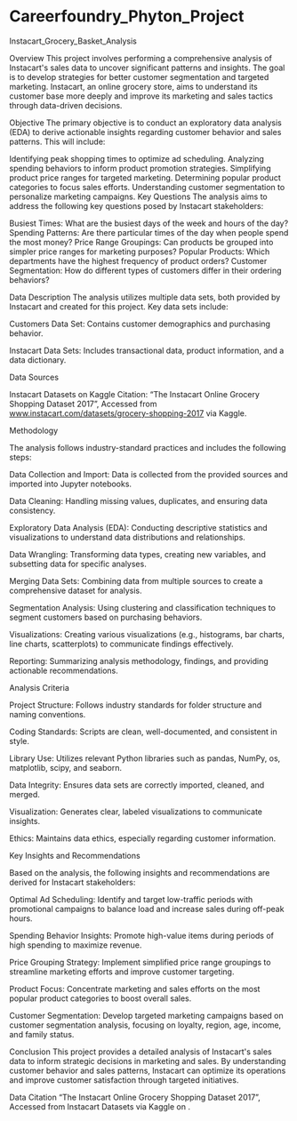 # Careerfoundry_Phyton_Project
 Instacart_Grocery_Basket_Analysis

Overview
This project involves performing a comprehensive analysis of Instacart's sales data to uncover significant patterns and insights. The goal is to develop strategies for better customer segmentation and targeted marketing. Instacart, an online grocery store, aims to understand its customer base more deeply and improve its marketing and sales tactics through data-driven decisions.

Objective
The primary objective is to conduct an exploratory data analysis (EDA) to derive actionable insights regarding customer behavior and sales patterns. This will include:

Identifying peak shopping times to optimize ad scheduling.
Analyzing spending behaviors to inform product promotion strategies.
Simplifying product price ranges for targeted marketing.
Determining popular product categories to focus sales efforts.
Understanding customer segmentation to personalize marketing campaigns.
Key Questions
The analysis aims to address the following key questions posed by Instacart stakeholders:

Busiest Times: What are the busiest days of the week and hours of the day?
Spending Patterns: Are there particular times of the day when people spend the most money?
Price Range Groupings: Can products be grouped into simpler price ranges for marketing purposes?
Popular Products: Which departments have the highest frequency of product orders?
Customer Segmentation: How do different types of customers differ in their ordering behaviors?

Data Description
The analysis utilizes multiple data sets, both provided by Instacart and created for this project. Key data sets include:

Customers Data Set: Contains customer demographics and purchasing behavior.

Instacart Data Sets: Includes transactional data, product information, and a data dictionary.

Data Sources

Instacart Datasets on Kaggle
Citation: “The Instacart Online Grocery Shopping Dataset 2017”, Accessed from www.instacart.com/datasets/grocery-shopping-2017 via Kaggle.

Methodology

The analysis follows industry-standard practices and includes the following steps:

Data Collection and Import: Data is collected from the provided sources and imported into Jupyter notebooks.

Data Cleaning: Handling missing values, duplicates, and ensuring data consistency.

Exploratory Data Analysis (EDA): Conducting descriptive statistics and visualizations to understand data distributions and relationships.

Data Wrangling: Transforming data types, creating new variables, and subsetting data for specific analyses.

Merging Data Sets: Combining data from multiple sources to create a comprehensive dataset for analysis.

Segmentation Analysis: Using clustering and classification techniques to segment customers based on purchasing behaviors.

Visualizations: Creating various visualizations (e.g., histograms, bar charts, line charts, scatterplots) to communicate findings effectively.

Reporting: Summarizing analysis methodology, findings, and providing actionable recommendations.

Analysis Criteria

Project Structure: Follows industry standards for folder structure and naming conventions.

Coding Standards: Scripts are clean, well-documented, and consistent in style.

Library Use: Utilizes relevant Python libraries such as pandas, NumPy, os, matplotlib, scipy, and seaborn.

Data Integrity: Ensures data sets are correctly imported, cleaned, and merged.

Visualization: Generates clear, labeled visualizations to communicate insights.

Ethics: Maintains data ethics, especially regarding customer information.

Key Insights and Recommendations

Based on the analysis, the following insights and recommendations are derived for Instacart stakeholders:

Optimal Ad Scheduling: Identify and target low-traffic periods with promotional campaigns to balance load and increase sales during off-peak hours.

Spending Behavior Insights: Promote high-value items during periods of high spending to maximize revenue.

Price Grouping Strategy: Implement simplified price range groupings to streamline marketing efforts and improve customer targeting.

Product Focus: Concentrate marketing and sales efforts on the most popular product categories to boost overall sales.

Customer Segmentation: Develop targeted marketing campaigns based on customer segmentation analysis, focusing on loyalty, region, age, income, and family status.

Conclusion
This project provides a detailed analysis of Instacart's sales data to inform strategic decisions in marketing and sales. By understanding customer behavior and sales patterns, Instacart can optimize its operations and improve customer satisfaction through targeted initiatives.

Data Citation
“The Instacart Online Grocery Shopping Dataset 2017”, Accessed from Instacart Datasets via Kaggle on <date>.
